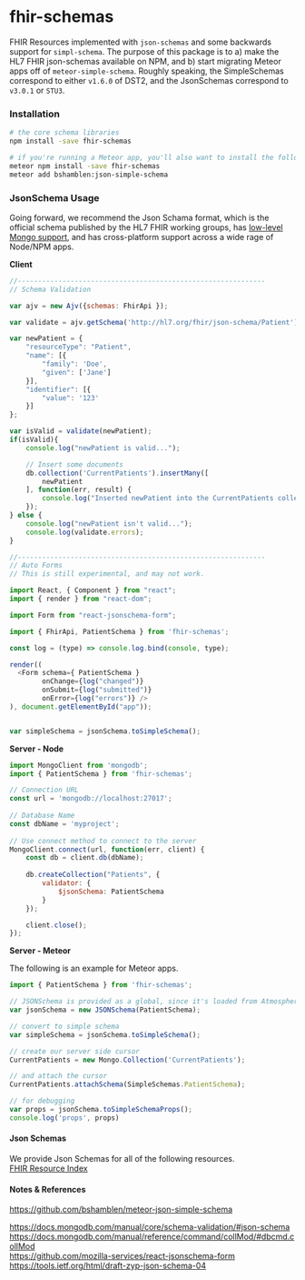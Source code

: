 
# fhir-schemas
FHIR Resources implemented with `json-schemas` and some backwards support for `simpl-schema`.  The purpose of this package is to a) make the HL7 FHIR json-schemas available on NPM, and b) start migrating Meteor apps off of `meteor-simple-schema`.  Roughly speaking, the SimpleSchemas correspond to either `v1.6.0` of DST2, and the JsonSchemas correspond to `v3.0.1` or `STU3`.  


### Installation  

```bash
# the core schema libraries
npm install -save fhir-schemas

# if you're running a Meteor app, you'll also want to install the following conversion utility
meteor npm install -save fhir-schemas
meteor add bshamblen:json-simple-schema
```


### JsonSchema Usage    
Going forward, we recommend the Json Schama format, which is the official schema published by the HL7 FHIR working groups, has [low-level Mongo support](https://docs.mongodb.com/manual/core/schema-validation/#json-schema), and has cross-platform support across a wide rage of Node/NPM apps.  



**Client**  
```js
//-------------------------------------------------------------
// Schema Validation

var ajv = new Ajv({schemas: FhirApi });

var validate = ajv.getSchema('http://hl7.org/fhir/json-schema/Patient');

var newPatient = {
    "resourceType": "Patient",
    "name": [{
        "family": 'Doe',
        "given": ['Jane']
    }],
    "identifier": [{
        "value": '123'
    }]
};

var isValid = validate(newPatient);
if(isValid){
    console.log("newPatient is valid...");

    // Insert some documents
    db.collection('CurrentPatients').insertMany([
        newPatient
    ], function(err, result) {
        console.log("Inserted newPatient into the CurrentPatients collection");
    });
} else {
    console.log("newPatient isn't valid...");
    console.log(validate.errors);
}

//-------------------------------------------------------------
// Auto Forms 
// This is still experimental, and may not work.  

import React, { Component } from "react";
import { render } from "react-dom";

import Form from "react-jsonschema-form";

import { FhirApi, PatientSchema } from 'fhir-schemas';

const log = (type) => console.log.bind(console, type);

render((
  <Form schema={ PatientSchema }
        onChange={log("changed")}
        onSubmit={log("submitted")}
        onError={log("errors")} />
), document.getElementById("app"));


var simpleSchema = jsonSchema.toSimpleSchema();
```

**Server - Node**  
```js
import MongoClient from 'mongodb';
import { PatientSchema } from 'fhir-schemas';

// Connection URL
const url = 'mongodb://localhost:27017';
 
// Database Name
const dbName = 'myproject';
 
// Use connect method to connect to the server
MongoClient.connect(url, function(err, client) { 
    const db = client.db(dbName);
 
    db.createCollection("Patients", {
        validator: {
            $jsonSchema: PatientSchema
        }
    });

    client.close();
});
```

**Server - Meteor**  

The following is an example for Meteor apps.  
```js
import { PatientSchema } from 'fhir-schemas';

// JSONSchema is provided as a global, since it's loaded from Atmosphere package repository
var jsonSchema = new JSONSchema(PatientSchema);

// convert to simple schema
var simpleSchema = jsonSchema.toSimpleSchema();

// create our server side cursor
CurrentPatients = new Mongo.Collection('CurrentPatients');

// and attach the cursor
CurrentPatients.attachSchema(SimpleSchemas.PatientSchema);

// for debugging
var props = jsonSchema.toSimpleSchemaProps();
console.log('props', props)
```

#### Json Schemas  

We provide Json Schemas for all of the following resources.  
[FHIR Resource Index](https://www.hl7.org/fhir/resourcelist.html)        



#### Notes & References 
https://github.com/bshamblen/meteor-json-simple-schema  

https://docs.mongodb.com/manual/core/schema-validation/#json-schema  
https://docs.mongodb.com/manual/reference/command/collMod/#dbcmd.collMod  
https://github.com/mozilla-services/react-jsonschema-form  
https://tools.ietf.org/html/draft-zyp-json-schema-04  

